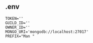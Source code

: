 ## .env

```env
TOKEN=''
GUILD_ID=''
OWNER_ID=''
MONGO_URI='mongodb://localhost:27017'
PREFIX="Man "
```
